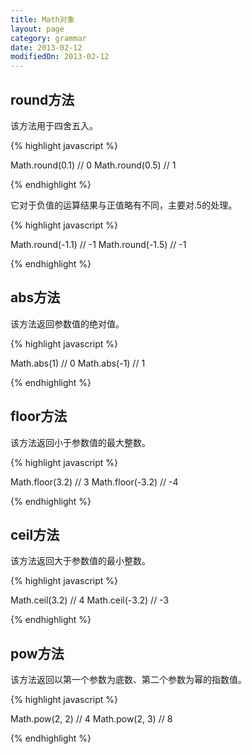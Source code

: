 ```yaml
---
title: Math对象
layout: page
category: grammar
date: 2013-02-12
modifiedOn: 2013-02-12
---
```


## round方法

该方法用于四舍五入。

{% highlight javascript %}

Math.round(0.1) // 0
Math.round(0.5) // 1

{% endhighlight %}

它对于负值的运算结果与正值略有不同，主要对.5的处理。

{% highlight javascript %}

Math.round(-1.1) // -1
Math.round(-1.5) // -1

{% endhighlight %}

## abs方法

该方法返回参数值的绝对值。

{% highlight javascript %}

Math.abs(1) // 0
Math.abs(-1) // 1

{% endhighlight %}

## floor方法

该方法返回小于参数值的最大整数。

{% highlight javascript %}

Math.floor(3.2) // 3
Math.floor(-3.2) // -4

{% endhighlight %}

## ceil方法

该方法返回大于参数值的最小整数。

{% highlight javascript %}

Math.ceil(3.2) // 4
Math.ceil(-3.2) // -3

{% endhighlight %}

## pow方法

该方法返回以第一个参数为底数、第二个参数为幂的指数值。

{% highlight javascript %}

Math.pow(2, 2) // 4
Math.pow(2, 3) // 8

{% endhighlight %}
